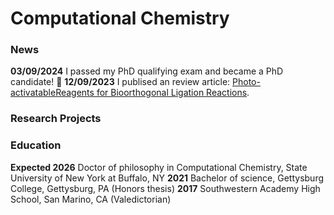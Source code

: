 # Computational Chemistry


### News
**03/09/2024** I passed my PhD qualifying exam and became a PhD candidate! 🥳
**12/09/2023** I publised an review article: [Photo-activatableReagents for Bioorthogonal Ligation Reactions](https://link-springer-com.gate.lib.buffalo.edu/article/10.1007/s41061-023-00447-4).
### Research Projects

### Education
**Expected 2026** Doctor of philosophy in Computational Chemistry, State University of New York at Buffalo, NY
**2021** Bachelor of science, Gettysburg College, Gettysburg, PA (Honors thesis)
**2017** Southwestern Academy High School, San Marino, CA (Valedictorian) 
